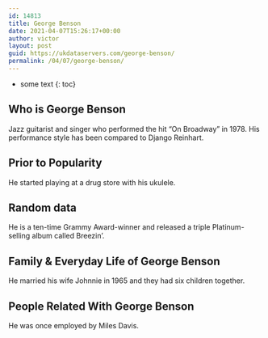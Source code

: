 ```yaml
---
id: 14813
title: George Benson
date: 2021-04-07T15:26:17+00:00
author: victor
layout: post
guid: https://ukdataservers.com/george-benson/
permalink: /04/07/george-benson/
---
```


* some text
{: toc}


## Who is George Benson



Jazz guitarist and singer who performed the hit &#8220;On Broadway&#8221; in 1978. His performance style has been compared to Django Reinhart.

                
                
                
## Prior to Popularity



He started playing at a drug store with his ukulele.

                
                
                
## Random data



He is a ten-time Grammy Award-winner and released a triple Platinum-selling album called Breezin&#8217;.

                
                
                
## Family & Everyday Life of George Benson



He married his wife Johnnie in 1965 and they had six children together.

                
                
                
## People Related With George Benson



He was once employed by Miles Davis.

                
              
            
          
          
          